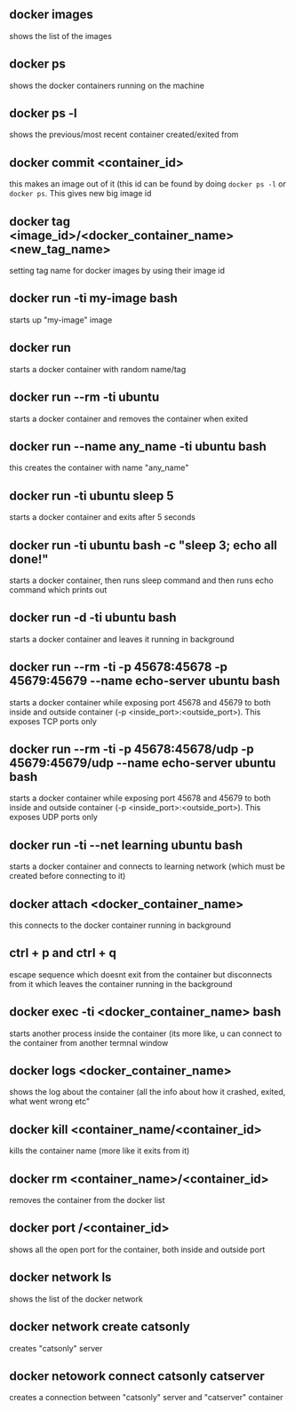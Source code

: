 ## docker images

shows the list of the images

## docker ps

shows the docker containers running on the machine

## docker ps -l

shows the previous/most recent container created/exited from

## docker commit <container_id>

this makes an image out of it (this id can be found by doing `docker ps -l` or `docker ps`. This gives new big image id

## docker tag <image_id>/<docker_container_name> <new_tag_name>

setting tag name for docker images by using their image id

## docker run -ti my-image bash

starts up "my-image" image

## docker run

starts a docker container with random name/tag

## docker run --rm -ti ubuntu

starts a docker container and removes the container when exited

## docker run --name any_name -ti ubuntu bash

this creates the container with name "any_name"

## docker run -ti ubuntu sleep 5

starts a docker container and exits after 5 seconds

## docker run -ti ubuntu bash -c "sleep 3; echo all done!"

starts a docker container, then runs sleep command and then runs echo command which prints out

## docker run -d -ti ubuntu bash

starts a docker container and leaves it running in background

## docker run --rm -ti -p 45678:45678 -p 45679:45679 --name echo-server ubuntu bash

starts a docker container while exposing port 45678 and 45679 to both inside and outside container (-p <inside_port>:<outside_port>). This exposes TCP ports only

## docker run --rm -ti -p 45678:45678/udp -p 45679:45679/udp --name echo-server ubuntu bash

starts a docker container while exposing port 45678 and 45679 to both inside and outside container (-p <inside_port>:<outside_port>). This exposes UDP ports only

## docker run -ti --net learning ubuntu bash

starts a docker container and connects to learning network (which must be created before connecting to it)

## docker attach <docker_container_name>

this connects to the docker container running in background

## ctrl + p and ctrl + q

escape sequence which doesnt exit from the container but disconnects from it which leaves the container running in the background

## docker exec -ti <docker_container_name> bash

starts another process inside the container (its more like, u can connect to the container from another termnal window

## docker logs <docker_container_name>

shows the log about the container (all the info about how it crashed, exited, what went wrong etc"

## docker kill <container_name/<container_id>

kills the container name (more like it exits from it)

## docker rm <container_name>/<container_id>

removes the container from the docker list

## docker port <container-name>/<container_id>

shows all the open port for the container, both inside and outside port

## docker network ls

shows the list of the docker network

## docker network create catsonly

creates "catsonly" server

## docker netowork connect catsonly catserver

creates a connection between "catsonly" server and "catserver" container
